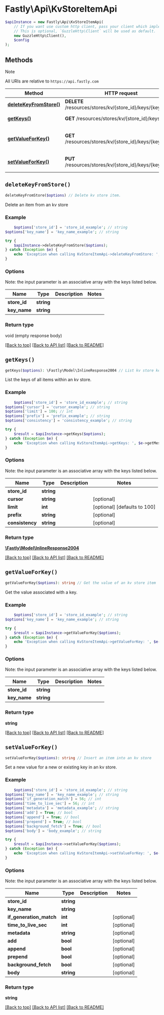 # Fastly\Api\KvStoreItemApi


```php
$apiInstance = new Fastly\Api\KvStoreItemApi(
    // If you want use custom http client, pass your client which implements `GuzzleHttp\ClientInterface`.
    // This is optional, `GuzzleHttp\Client` will be used as default.
    new GuzzleHttp\Client(),
    $config
);
```

## Methods

> [!NOTE]
> All URIs are relative to `https://api.fastly.com`

Method | HTTP request | Description
------ | ------------ | -----------
[**deleteKeyFromStore()**](KvStoreItemApi.md#deleteKeyFromStore) | **DELETE** /resources/stores/kv/{store_id}/keys/{key_name} | Delete kv store item.
[**getKeys()**](KvStoreItemApi.md#getKeys) | **GET** /resources/stores/kv/{store_id}/keys | List kv store keys.
[**getValueForKey()**](KvStoreItemApi.md#getValueForKey) | **GET** /resources/stores/kv/{store_id}/keys/{key_name} | Get the value of an kv store item
[**setValueForKey()**](KvStoreItemApi.md#setValueForKey) | **PUT** /resources/stores/kv/{store_id}/keys/{key_name} | Insert an item into an kv store


## `deleteKeyFromStore()`

```php
deleteKeyFromStore($options) // Delete kv store item.
```

Delete an item from an kv store

### Example
```php
    $options['store_id'] = 'store_id_example'; // string
$options['key_name'] = 'key_name_example'; // string

try {
    $apiInstance->deleteKeyFromStore($options);
} catch (Exception $e) {
    echo 'Exception when calling KvStoreItemApi->deleteKeyFromStore: ', $e->getMessage(), PHP_EOL;
}
```

### Options

Note: the input parameter is an associative array with the keys listed below.

Name | Type | Description  | Notes
------------- | ------------- | ------------- | -------------
**store_id** | **string** |  |
**key_name** | **string** |  |

### Return type

void (empty response body)

[[Back to top]](#) [[Back to API list]](../../README.md#endpoints)
[[Back to README]](../../README.md)

## `getKeys()`

```php
getKeys($options): \Fastly\Model\InlineResponse2004 // List kv store keys.
```

List the keys of all items within an kv store.

### Example
```php
    $options['store_id'] = 'store_id_example'; // string
$options['cursor'] = 'cursor_example'; // string
$options['limit'] = 100; // int
$options['prefix'] = 'prefix_example'; // string
$options['consistency'] = 'consistency_example'; // string

try {
    $result = $apiInstance->getKeys($options);
} catch (Exception $e) {
    echo 'Exception when calling KvStoreItemApi->getKeys: ', $e->getMessage(), PHP_EOL;
}
```

### Options

Note: the input parameter is an associative array with the keys listed below.

Name | Type | Description  | Notes
------------- | ------------- | ------------- | -------------
**store_id** | **string** |  |
**cursor** | **string** |  | [optional]
**limit** | **int** |  | [optional] [defaults to 100]
**prefix** | **string** |  | [optional]
**consistency** | **string** |  | [optional]

### Return type

[**\Fastly\Model\InlineResponse2004**](../Model/InlineResponse2004.md)

[[Back to top]](#) [[Back to API list]](../../README.md#endpoints)
[[Back to README]](../../README.md)

## `getValueForKey()`

```php
getValueForKey($options): string // Get the value of an kv store item
```

Get the value associated with a key.

### Example
```php
    $options['store_id'] = 'store_id_example'; // string
$options['key_name'] = 'key_name_example'; // string

try {
    $result = $apiInstance->getValueForKey($options);
} catch (Exception $e) {
    echo 'Exception when calling KvStoreItemApi->getValueForKey: ', $e->getMessage(), PHP_EOL;
}
```

### Options

Note: the input parameter is an associative array with the keys listed below.

Name | Type | Description  | Notes
------------- | ------------- | ------------- | -------------
**store_id** | **string** |  |
**key_name** | **string** |  |

### Return type

**string**

[[Back to top]](#) [[Back to API list]](../../README.md#endpoints)
[[Back to README]](../../README.md)

## `setValueForKey()`

```php
setValueForKey($options): string // Insert an item into an kv store
```

Set a new value for a new or existing key in an kv store.

### Example
```php
    $options['store_id'] = 'store_id_example'; // string
$options['key_name'] = 'key_name_example'; // string
$options['if_generation_match'] = 56; // int
$options['time_to_live_sec'] = 56; // int
$options['metadata'] = 'metadata_example'; // string
$options['add'] = True; // bool
$options['append'] = True; // bool
$options['prepend'] = True; // bool
$options['background_fetch'] = True; // bool
$options['body'] = 'body_example'; // string

try {
    $result = $apiInstance->setValueForKey($options);
} catch (Exception $e) {
    echo 'Exception when calling KvStoreItemApi->setValueForKey: ', $e->getMessage(), PHP_EOL;
}
```

### Options

Note: the input parameter is an associative array with the keys listed below.

Name | Type | Description  | Notes
------------- | ------------- | ------------- | -------------
**store_id** | **string** |  |
**key_name** | **string** |  |
**if_generation_match** | **int** |  | [optional]
**time_to_live_sec** | **int** |  | [optional]
**metadata** | **string** |  | [optional]
**add** | **bool** |  | [optional]
**append** | **bool** |  | [optional]
**prepend** | **bool** |  | [optional]
**background_fetch** | **bool** |  | [optional]
**body** | **string** |  | [optional]

### Return type

**string**

[[Back to top]](#) [[Back to API list]](../../README.md#endpoints)
[[Back to README]](../../README.md)
